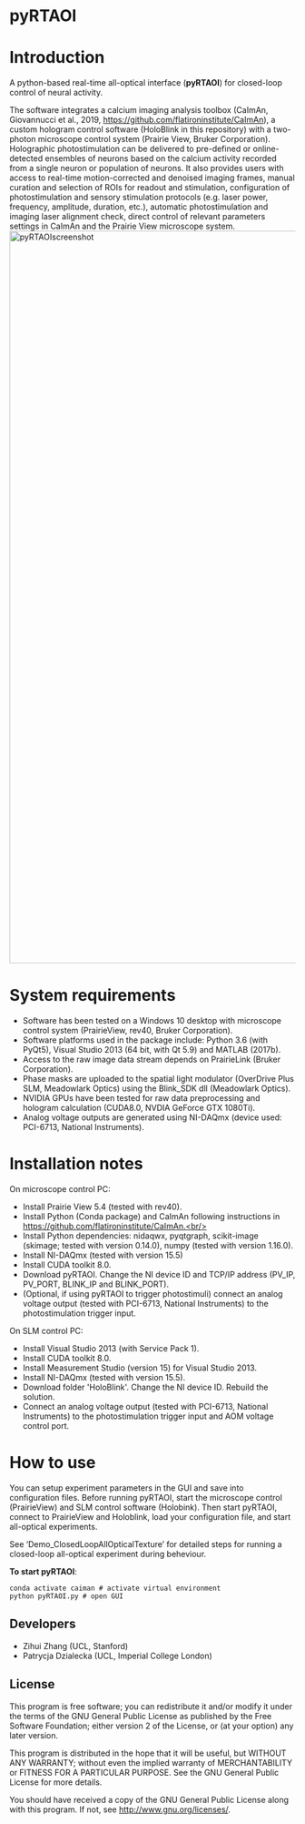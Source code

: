 # pyRTAOI
# Introduction
A python-based real-time all-optical interface (**pyRTAOI**) for closed-loop control of neural activity.<br/> 

The software integrates a calcium imaging analysis toolbox (CaImAn, Giovannucci et al., 2019, https://github.com/flatironinstitute/CaImAn), a custom hologram control software (HoloBlink in this repository) with a two-photon microscope control system (Prairie View, Bruker Corporation). Holographic photostimulation can be delivered to pre-defined or online-detected ensembles of neurons based on the calcium activity recorded from a single neuron or population of neurons. It also provides users with access to real-time motion-corrected and denoised imaging frames, manual curation and selection of ROIs for readout and stimulation, configuration of photostimulation and sensory stimulation protocols (e.g. laser power, frequency, amplitude, duration, etc.), automatic photostimulation and imaging laser alignment check, direct control of relevant parameters settings in CaImAn and the Prairie View microscope system.<br/>
 <img width="1287" alt="pyRTAOIscreenshot" src="https://github.com/user-attachments/assets/1342b6df-3d86-43d7-ac66-5bc129f87cf4">

# System requirements
* Software has been tested on a Windows 10 desktop with microscope control system (PrairieView, rev40, Bruker Corporation).<br/>
* Software platforms used in the package include: Python 3.6 (with PyQt5), Visual Studio 2013 (64 bit, with Qt 5.9) and MATLAB (2017b).<br/>
* Access to the raw image data stream depends on PrairieLink (Bruker Corporation).<br/>
* Phase masks are uploaded to the spatial light modulator (OverDrive Plus SLM, Meadowlark Optics) using the Blink_SDK dll (Meadowlark Optics).<br/>
* NVIDIA GPUs have been tested for raw data preprocessing and hologram calculation (CUDA8.0, NVDIA GeForce GTX 1080Ti).<br/>
* Analog voltage outputs are generated using NI-DAQmx (device used: PCI-6713, National Instruments).<br/>

# Installation notes
On microscope control PC:<br/>
*	Install Prairie View 5.4 (tested with rev40).<br/>
*	Install Python (Conda package) and CaImAn following instructions in https://github.com/flatironinstitute/CaImAn.<br/>
* Install Python dependencies: nidaqwx, pyqtgraph, scikit-image (skimage; tested with version 0.14.0), numpy (tested with version 1.16.0).<br/>
*	Install NI-DAQmx (tested with version 15.5)<br/>
*	Install CUDA toolkit 8.0.<br/>
*	Download pyRTAOI. Change the NI device ID and TCP/IP address (PV_IP, PV_PORT, BLINK_IP and BLINK_PORT).<br/>
*	(Optional, if using pyRTAOI to trigger photostimuli) connect an analog voltage output (tested with PCI-6713, National Instruments) to the photostimulation trigger input.<br/>

On SLM control PC:
*	Install Visual Studio 2013 (with Service Pack 1).<br/>
*	Install CUDA toolkit 8.0.<br/>
*	Install Measurement Studio (version 15) for Visual Studio 2013.<br/>
*	Install NI-DAQmx (tested with version 15.5).<br/>
*	Download folder 'HoloBlink'. Change the NI device ID. Rebuild the solution.<br/>
*	Connect an analog voltage output (tested with PCI-6713, National Instruments) to the photostimulation trigger input and AOM voltage control port.<br/>

# How to use
You can setup experiment parameters in the GUI and save into configuration files. Before running pyRTAOI, start the microscope control (PrairieView) and SLM control software (Holobink). Then start pyRTAOI, connect to PrairieView and Holoblink, load your configuration file, and start all-optical experiments.<br/>

See ‘Demo_ClosedLoopAllOpticalTexture’ for detailed steps for running a closed-loop all-optical experiment during beheviour.

**To start pyRTAOI**:

```
conda activate caiman # activate virtual environment
python pyRTAOI.py # open GUI
```


## Developers
* Zihui Zhang (UCL, Stanford)
* Patrycja Dzialecka (UCL, Imperial College London)

## License

This program is free software; you can redistribute it and/or
modify it under the terms of the GNU General Public License
as published by the Free Software Foundation; either version 2
of the License, or (at your option) any later version.

This program is distributed in the hope that it will be useful,
but WITHOUT ANY WARRANTY; without even the implied warranty of
MERCHANTABILITY or FITNESS FOR A PARTICULAR PURPOSE.  See the
GNU General Public License for more details.

You should have received a copy of the GNU General Public License
along with this program.  If not, see <http://www.gnu.org/licenses/>.

